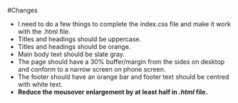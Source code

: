 #Changes
+ I need to do a few things to complete the index.css file and make it work with the .html file.
+ Titles and headings should be uppercase.
+ Titles and headings should be orange.
+ Main body text should be slate gray.
+ The page should have a 30% buffer/margin from the sides on desktop and conform to a narrow screen on phone screen.
+ The footer should have an orange bar and footer text should be centred with white text.
+ **Reduce the mousover enlargement by at least half in *.html* file.**

